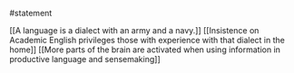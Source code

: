 #statement 

[[A language is a dialect with an army and a navy.]] [[Insistence on Academic English privileges those with experience with that dialect in the home]] [[More parts of the brain are activated when using information in productive language and sensemaking]]